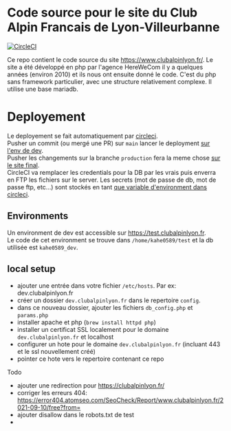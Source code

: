 # Code source pour le site du Club Alpin Francais de Lyon-Villeurbanne

[![CircleCI](https://circleci.com/gh/Club-Alpin-Lyon-Villeurbanne/caflyon/tree/main.svg?style=shield&circle-token=843b806ceb348fde38d421c902bcfb734ed58668)](https://circleci.com/gh/Club-Alpin-Lyon-Villeurbanne/caflyon/tree/main)

Ce repo contient le code source du site https://www.clubalpinlyon.fr/.
Le site a été développé en php par l'agence HereWeCom il y a quelques années (environ 2010) et ils nous ont ensuite donné le code.
C'est du php sans framework particulier, avec une structure relativement complexe.
Il utilise une base mariadb.

# Deployement

Le deployement se fait automatiquement par [circleci](https://circleci.com/gh/Club-Alpin-Lyon-Villeurbanne/caflyon/tree/main).  
Pusher un commit (ou mergé une PR) sur `main` lancer le deployment [sur l'env de dev](https://test.clubalpinlyon.fr).  
Pusher les changements sur la branche `production` fera la meme chose [sur le site final](https://www.clubalpinlyon.fr).  
CircleCI va remplacer les credentials pour la DB par les vrais puis enverra en FTP les fichiers sur le server.
Les secrets (mot de passe de db, mot de passe ftp, etc...) sont stockés en tant [que variable d'environment dans circleci](https://app.circleci.com/settings/project/github/Club-Alpin-Lyon-Villeurbanne/caflyon/environment-variables).  

## Environments

Un environment de dev est accessible sur https://test.clubalpinlyon.fr.  
Le code de cet environment se trouve dans `/home/kahe0589/test` et la db utilisée est `kahe0589_dev`.

## local setup

- ajouter une entrée dans votre fichier `/etc/hosts`. Par ex: dev.clubalpinlyon.fr
- créer un dossier `dev.clubalpinlyon.fr` dans le repertoire `config`.
- dans ce nouveau dossier, ajouter les fichiers `db_config.php` et `params.php`
- installer apache et php (`brew install httpd php`)
- installer un certificat SSL localement pour le domaine `dev.clubalpinlyon.fr` et localhost
- configurer un hote pour le domaine `dev.clubalpinlyon.fr` (incluant 443 et le ssl nouvellement créé)
- pointer ce hote vers le repertoire contenant ce repo


Todo
- ajouter une redirection pour https://clubalpinlyon.fr/
- corriger les erreurs 404: https://error404.atomseo.com/SeoCheck/Report/www.clubalpinlyon.fr/2021-09-10/free?from=
- ajouter disallow dans le robots.txt de test
- 